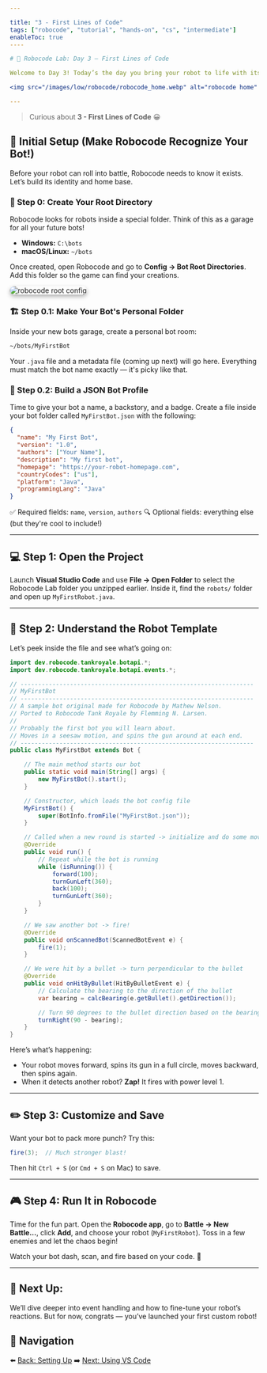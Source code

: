 ```yaml
---

title: "3 - First Lines of Code"
tags: ["robocode", "tutorial", "hands-on", "cs", "intermediate"]
enableToc: true
----

# 🤖 Robocode Lab: Day 3 – First Lines of Code

Welcome to Day 3! Today’s the day you bring your robot to life with its very first lines of code. Let’s dive in and make it move, scan, and fire like a champ — all using **Visual Studio Code**!

<img src="/images/low/robocode/robocode_home.webp" alt="robocode home" style="border-radius: 12px; box-shadow: 0 4px 8px rgba(0, 0, 0, 0.3);">

---
```


> Curious about **3 - First Lines of Code** 😀

## 🧰 Initial Setup (Make Robocode Recognize Your Bot!)

Before your robot can roll into battle, Robocode needs to know it exists. Let’s build its identity and home base.

### 🔧 Step 0: Create Your Root Directory

Robocode looks for robots inside a special folder. Think of this as a garage for all your future bots!

* **Windows:** `C:\bots`
* **macOS/Linux:** `~/bots`

Once created, open Robocode and go to **Config → Bot Root Directories**. Add this folder so the game can find your creations.

<img src="/images/low/robocode/configure_root.webp" alt="robocode root config" style="border-radius: 12px; box-shadow: 0 4px 8px rgba(0, 0, 0, 0.3);">

### 🏗️ Step 0.1: Make Your Bot's Personal Folder

Inside your new bots garage, create a personal bot room:

```bash
~/bots/MyFirstBot
```

Your `.java` file and a metadata file (coming up next) will go here. Everything must match the bot name exactly — it's picky like that.

### 🪪 Step 0.2: Build a JSON Bot Profile

Time to give your bot a name, a backstory, and a badge. Create a file inside your bot folder called `MyFirstBot.json` with the following:

```json
{
  "name": "My First Bot",
  "version": "1.0",
  "authors": ["Your Name"],
  "description": "My first bot",
  "homepage": "https://your-robot-homepage.com",
  "countryCodes": ["us"],
  "platform": "Java",
  "programmingLang": "Java"
}
```

✅ Required fields: `name`, `version`, `authors`
🔍 Optional fields: everything else (but they're cool to include!)

---

## 💻 Step 1: Open the Project

Launch **Visual Studio Code** and use **File → Open Folder** to select the Robocode Lab folder you unzipped earlier. Inside it, find the `robots/` folder and open up `MyFirstRobot.java`.

---

## 🧠 Step 2: Understand the Robot Template

Let’s peek inside the file and see what’s going on:

```java
import dev.robocode.tankroyale.botapi.*;
import dev.robocode.tankroyale.botapi.events.*;

// ------------------------------------------------------------------
// MyFirstBot
// ------------------------------------------------------------------
// A sample bot original made for Robocode by Mathew Nelson.
// Ported to Robocode Tank Royale by Flemming N. Larsen.
//
// Probably the first bot you will learn about.
// Moves in a seesaw motion, and spins the gun around at each end.
// ------------------------------------------------------------------
public class MyFirstBot extends Bot {

    // The main method starts our bot
    public static void main(String[] args) {
        new MyFirstBot().start();
    }

    // Constructor, which loads the bot config file
    MyFirstBot() {
        super(BotInfo.fromFile("MyFirstBot.json"));
    }

    // Called when a new round is started -> initialize and do some movement
    @Override
    public void run() {
        // Repeat while the bot is running
        while (isRunning()) {
            forward(100);
            turnGunLeft(360);
            back(100);
            turnGunLeft(360);
        }
    }

    // We saw another bot -> fire!
    @Override
    public void onScannedBot(ScannedBotEvent e) {
        fire(1);
    }

    // We were hit by a bullet -> turn perpendicular to the bullet
    @Override
    public void onHitByBullet(HitByBulletEvent e) {
        // Calculate the bearing to the direction of the bullet
        var bearing = calcBearing(e.getBullet().getDirection());

        // Turn 90 degrees to the bullet direction based on the bearing
        turnRight(90 - bearing);
    }
}

```

Here’s what’s happening:

* Your robot moves forward, spins its gun in a full circle, moves backward, then spins again.
* When it detects another robot? **Zap!** It fires with power level 1.

---

## ✏️ Step 3: Customize and Save

Want your bot to pack more punch? Try this:

```java
fire(3);  // Much stronger blast!
```

Then hit `Ctrl + S` (or `Cmd + S` on Mac) to save.

---

## 🎮 Step 4: Run It in Robocode

Time for the fun part. Open the **Robocode app**, go to **Battle → New Battle...**, click **Add**, and choose your robot (`MyFirstRobot`). Toss in a few enemies and let the chaos begin!

Watch your bot dash, scan, and fire based on your code. 🎉

---

## 🚀 Next Up:

We’ll dive deeper into event handling and how to fine-tune your robot’s reactions. But for now, congrats — you’ve launched your first custom robot!

## 🔗 Navigation

⬅️ [Back: Setting Up](/robocode/Day-2/01_setting_up)
➡️ [Next: Using VS Code](/robocode/Day-2/03_vscode_workspace)
